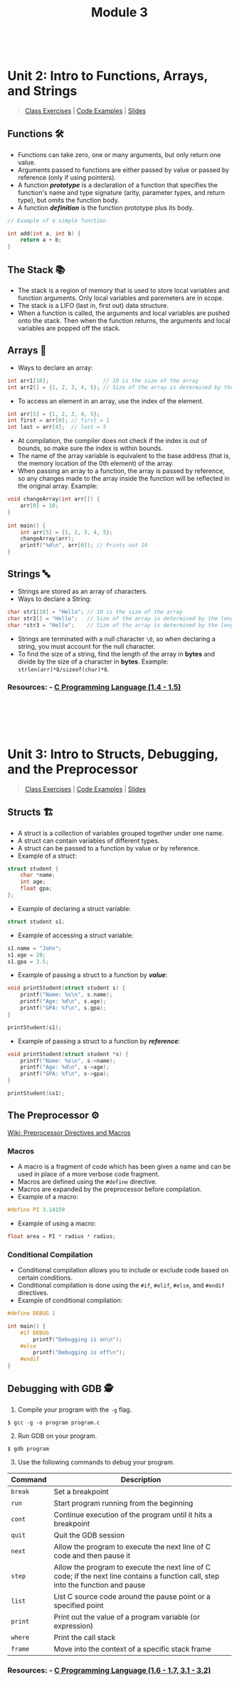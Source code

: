 <div align="center">
  <h1>Module 3</h1>
  <br><br><br>
</div>      


# Unit 2: Intro to Functions, Arrays, and Strings
> [Class Exercises](Unit2/class_exercises/) | [Code Examples](Unit2/code_examples/) | [Slides](Unit2/slides/)

## Functions 🛠️
- Functions can take zero, one or many arguments, but only return one value.
- Arguments passed to functions are either passed by value or passed by reference (only if using pointers).
- A function **_prototype_** is a declaration of a function that specifies the function's name and type signature (arity, parameter types, and return type), but omits the function body.
- A function **_definition_** is the function prototype plus its body.


```c
// Example of a simple function

int add(int a, int b) {
    return a + b;
}
```

## The Stack 📚
- The stack is a region of memory that is used to store local variables and function arguments. Only local variables and paremeters are in scope.
- The stack is a LIFO (last in, first out) data structure.
- When a function is called, the arguments and local variables are pushed onto the stack. Then when the function returns, the arguments and local variables are popped off the stack.


## Arrays 🔢 
- Ways to declare an array:
```c
int arr1[10];                 // 10 is the size of the array
int arr2[] = {1, 2, 3, 4, 5}; // Size of the array is determined by the number of elements
```
- To access an element in an array, use the index of the element.
```c
int arr[5] = {1, 2, 3, 4, 5};
int first = arr[0]; // first = 1
int last = arr[4];  // last = 5
```
- At compilation, the compiler does not check if the index is out of bounds, so make sure the index is within bounds.
- The name of the array variable is equivalent to the base address (that is, the memory location of the 0th element) of the array.
- When passing an array to a function, the array is passed by reference, so any changes made to the array inside the function will be reflected in the original array. Example: 
```c
void changeArray(int arr[]) {
    arr[0] = 10;
}
 
int main() {
    int arr[5] = {1, 2, 3, 4, 5};
    changeArray(arr);
    printf("%d\n", arr[0]); // Prints out 10
}
```


## Strings 🔤
- Strings are stored as an array of characters.
- Ways to declare a String:
```c
char str1[10] = "Hello"; // 10 is the size of the array
char str2[] = "Hello";   // Size of the array is determined by the length of the string
char *str3 = "Hello";    // Size of the array is determined by the length of the string
```
- Strings are terminated with a null character `\0`, so when declaring a string, you must account for the null character.
- To find the size of a string, find the length of the array in **bytes** and divide by the size of a character in **bytes**. Example: `strlen(arr)*8/sizeof(char)*8`.


### Resources: - [C Programming Language (1.4 - 1.5)](https://diveintosystems.org/book/C1-C_intro/functions.html)

<div><br><br><br><br></div> <!-- spacer -->

# Unit 3: Intro to Structs, Debugging, and the Preprocessor
> [Class Exercises](Unit3/class_exercises/) | [Code Examples](Unit3/code_examples/) | [Slides](Unit3/slides/)

## Structs 🏗️
- A struct is a collection of variables grouped together under one name.
- A struct can contain variables of different types.
- A struct can be passed to a function by value or by reference.
- Example of a struct:
```c
struct student {
    char *name;
    int age;
    float gpa;
};
```
- Example of declaring a struct variable:
```c
struct student s1;
```
- Example of accessing a struct variable:
```c
s1.name = "John";
s1.age = 20;
s1.gpa = 3.5;
```
- Example of passing a struct to a function by **_value_**:
```c
void printStudent(struct student s) {
    printf("Name: %s\n", s.name);
    printf("Age: %d\n", s.age);
    printf("GPA: %f\n", s.gpa);
}

printStudent(s1);
```
- Example of passing a struct to a function by **_reference_**:
```c
void printStudent(struct student *s) {
    printf("Name: %s\n", s->name);
    printf("Age: %d\n", s->age);
    printf("GPA: %f\n", s->gpa);
}

printStudent(&s1);
```



## The Preprocessor ⚙️
[Wiki: Preprocessor Directives and Macros](https://en.wikibooks.org/wiki/C_Programming/Preprocessor_directives_and_macros)

### Macros
- A macro is a fragment of code which has been given a name and can be used in place of a more verbose code fragment.
- Macros are defined using the `#define` directive.
- Macros are expanded by the preprocessor before compilation.
- Example of a macro:
```c
#define PI 3.14159
```
- Example of using a macro:
```c
float area = PI * radius * radius;
```

### Conditional Compilation
- Conditional compilation allows you to include or exclude code based on certain conditions.
- Conditional compilation is done using the `#if`, `#elif`, `#else`, and `#endif` directives.
- Example of conditional compilation:
```c
#define DEBUG 1

int main() {
    #if DEBUG
        printf("Debugging is on\n");
    #else
        printf("Debugging is off\n");
    #endif
}
```


## Debugging with GDB 🕵️ 
1) Compile your program with the `-g` flag.
```
$ gcc -g -o program program.c
```
2) Run GDB on your program.
```
$ gdb program
```
3) Use the following commands to debug your program.

| Command   | Description                                                     |
|-----------|-----------------------------------------------------------------|
| `break`   | Set a breakpoint                                                |
| `run`     | Start program running from the beginning                       |
| `cont`    | Continue execution of the program until it hits a breakpoint    |
| `quit`    | Quit the GDB session                                           |
| `next`    | Allow the program to execute the next line of C code and then pause it |
| `step`    | Allow the program to execute the next line of C code; if the next line contains a function call, step into the function and pause |
| `list`    | List C source code around the pause point or a specified point |
| `print`   | Print out the value of a program variable (or expression)      |
| `where`   | Print the call stack                                           |
| `frame`   | Move into the context of a specific stack frame                |


### Resources: - [C Programming Language (1.6 - 1.7, 3.1 - 3.2)](https://diveintosystems.org/book/C1-C_intro/structs.html)


